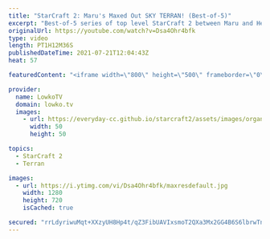```yaml
---
title: "StarCraft 2: Maru's Maxed Out SKY TERRAN! (Best-of-5)"
excerpt: "Best-of-5 series of top level StarCraft 2 between Maru and HeroMarine. In this series that was played during Dreamhack Masters we see a variety of matches. The macro games in this series go from the 1-1-1 opener, to Marine Tank based compositions, to Terran Mech and eventually Sky Terran.   Support my"
originalUrl: https://youtube.com/watch?v=Dsa4Ohr4bfk
type: video
length: PT1H12M36S
publishedDateTime: 2021-07-21T12:04:43Z
heat: 57

featuredContent: "<iframe width=\"800\" height=\"500\" frameborder=\"0\" src=\"https://www.youtube.com/embed/Dsa4Ohr4bfk\" allow=\"accelerometer; autoplay; encrypted-media; gyroscope; picture-in-picture\" allowfullscreen></iframe>"

provider:
  name: LowkoTV
  domain: lowko.tv
  images:
    - url: https://everyday-cc.github.io/starcraft2/assets/images/organizations/lowko.tv-50x50.jpg
      width: 50
      height: 50

topics:
  - StarCraft 2
  - Terran

images:
  - url: https://i.ytimg.com/vi/Dsa4Ohr4bfk/maxresdefault.jpg
    width: 1280
    height: 720
    isCached: true

secured: "rrLdyriwuMqt+XXzyUH8Hp4t/qZ3FibUAVIxsmoT2QXa3Mx2GG4B6S6lbrwTnwg6aKCdgP0ieJbpr0z2KVfWFAua7Y5HDsAzM8l4T1qsxYlFwc57BsQmFahxlpI0wvjX9n8xKYnHVZ7L5M7AnkZ5cJZZ5e8Xd0DY0UIJBAEGKJeMM1Hq93Az+7HlgQV4zMnNtlF+UpAMynVgBV7Pzg1Twmxl15zI1QHWgRwmIAh04xn5W1BV+rioC1foPfVEs3+H4KdiUQkbufux8bNbLeRbG+NmNOHVRwpZCmlWrxLjnIFRWNEziH3o+TwFCZPhihHzx52t8oblCG1w+O4QrJzNhrDM869hjc3mVaN0C42LLyp3mgAcIWUI+zRQmjXC4QI3v3j14MEhvQY4zprgB1nKeeXAdxoXwUv6w2QS8zOHCPlNgXcMALIEeEEZaH2cnSgd;hZ3ip7idZoDNCTHIcFycAQ=="
---
```


